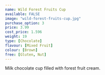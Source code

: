 ```yaml
---
name: Wild Forest Fruits Cup
available: FALSE
image: "wild-forest-fruits-cup.jpg"
purchase_option: 3
price: 3.99
cost_price: 1.596
weight: 19
type: [Chocolate]
flavour: [Mixed Fruit]
colour: [Brown]
free: [Gluten, Nut]
---
```

Milk chocolate cup filled with forest fruit cream.